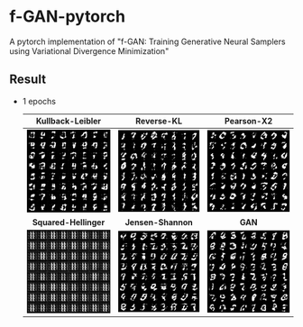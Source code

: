# f-GAN-pytorch
 A pytorch implementation of "f-GAN: Training Generative Neural Samplers using Variational Divergence Minimization"


## Result

 - 1 epochs
 
    Kullback-Leibler                                | Reverse-KL                                    | Pearson-X2
    :---:                                           | :---:                                         | :---:
    <img src="./assets/f-GAN_KLD_1ep.png">			       | <img src="./assets/f-GAN_RKL_1ep.png">   	    | <img src="./assets/f-GAN_CHI_1ep.png">
    **Squared-Hellinger**                           | **Jensen-Shannon**                            | **GAN**
    <img src="./assets/f-GAN_SQH_1ep.png">			       | <img src="./assets/f-GAN_JSD_1ep.png"> 		     | <img src="./assets/f-GAN_1ep.png">


